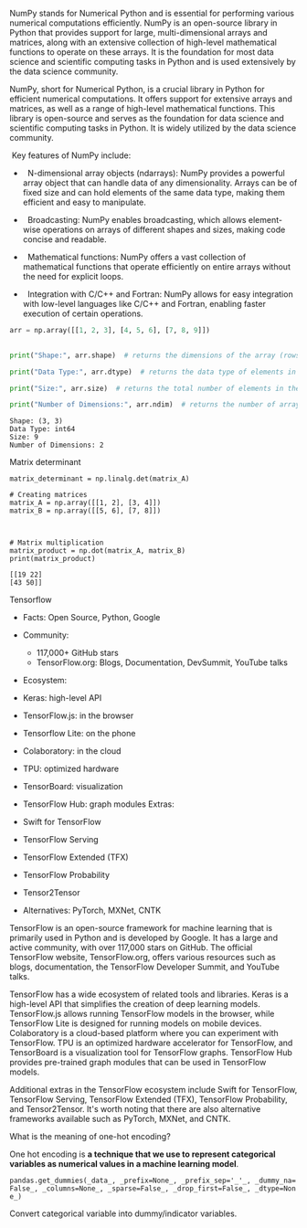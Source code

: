

NumPy stands for Numerical Python and is essential for performing various numerical computations efficiently. NumPy is an open-source library in Python that provides support for large, multi-dimensional arrays and matrices, along with an extensive collection of high-level mathematical functions to operate on these arrays. It is the foundation for most data science and scientific computing tasks in Python and is used extensively by the data science community.

NumPy, short for Numerical Python, is a crucial library in Python for efficient numerical computations. It offers support for extensive arrays and matrices, as well as a range of high-level mathematical functions. This library is open-source and serves as the foundation for data science and scientific computing tasks in Python. It is widely utilized by the data science community.

  

 Key features of NumPy include:

  
  

*   N-dimensional array objects (ndarrays): NumPy provides a powerful array object that can handle data of any dimensionality. Arrays can be of fixed size and can hold elements of the same data type, making them efficient and easy to manipulate.

*   Broadcasting: NumPy enables broadcasting, which allows element-wise operations on arrays of different shapes and sizes, making code concise and readable.

*   Mathematical functions: NumPy offers a vast collection of mathematical functions that operate efficiently on entire arrays without the need for explicit loops.

*   Integration with C/C++ and Fortran: NumPy allows for easy integration with low-level languages like C/C++ and Fortran, enabling faster execution of certain operations.


```python
arr = np.array([[1, 2, 3], [4, 5, 6], [7, 8, 9]])

  
print("Shape:", arr.shape)  # returns the dimensions of the array (rows, columns)

print("Data Type:", arr.dtype)  # returns the data type of elements in the array

print("Size:", arr.size)  # returns the total number of elements in the array

print("Number of Dimensions:", arr.ndim)  # returns the number of array dimensions
```

```
Shape: (3, 3)
Data Type: int64 
Size: 9 
Number of Dimensions: 2
```


Matrix determinant

```
matrix_determinant = np.linalg.det(matrix_A)

# Creating matrices
matrix_A = np.array([[1, 2], [3, 4]])
matrix_B = np.array([[5, 6], [7, 8]])

  

# Matrix multiplication
matrix_product = np.dot(matrix_A, matrix_B)
print(matrix_product)

[[19 22] 
[43 50]]
```

Tensorflow 

- Facts: Open Source, Python, Google
- Community:
	- 117,000+ GitHub stars
	- TensorFlow.org: Blogs, Documentation, DevSummit, YouTube talks

- Ecosystem:
- Keras: high-level API
- TensorFlow.js: in the browser
- Tensorflow Lite: on the phone
- Colaboratory: in the cloud
- TPU: optimized hardware
- TensorBoard: visualization
- TensorFlow Hub: graph modules
Extras:
- Swift for TensorFlow
- TensorFlow Serving
- TensorFlow Extended (TFX)
- TensorFlow Probability
- Tensor2Tensor
- Alternatives: PyTorch, MXNet, CNTK

TensorFlow is an open-source framework for machine learning that is primarily used in Python and is developed by Google. It has a large and active community, with over 117,000 stars on GitHub. The official TensorFlow website, TensorFlow.org, offers various resources such as blogs, documentation, the TensorFlow Developer Summit, and YouTube talks.

TensorFlow has a wide ecosystem of related tools and libraries. Keras is a high-level API that simplifies the creation of deep learning models. TensorFlow.js allows running TensorFlow models in the browser, while TensorFlow Lite is designed for running models on mobile devices. Colaboratory is a cloud-based platform where you can experiment with TensorFlow. TPU is an optimized hardware accelerator for TensorFlow, and TensorBoard is a visualization tool for TensorFlow graphs. TensorFlow Hub provides pre-trained graph modules that can be used in TensorFlow models.

Additional extras in the TensorFlow ecosystem include Swift for TensorFlow, TensorFlow Serving, TensorFlow Extended (TFX), TensorFlow Probability, and Tensor2Tensor. It's worth noting that there are also alternative frameworks available such as PyTorch, MXNet, and CNTK.


What is the meaning of one-hot encoding?

One hot encoding is **a technique that we use to represent categorical variables as numerical values in a machine learning model**.

`pandas.get_dummies(_data_, _prefix=None_, _prefix_sep='_'_, _dummy_na=False_, _columns=None_, _sparse=False_, _drop_first=False_, _dtype=None_)`

Convert categorical variable into dummy/indicator variables.